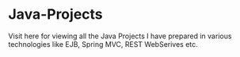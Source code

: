 # Java-Projects
Visit here for viewing all the Java Projects I have prepared in various technologies like EJB, Spring MVC, REST WebSerives etc.
